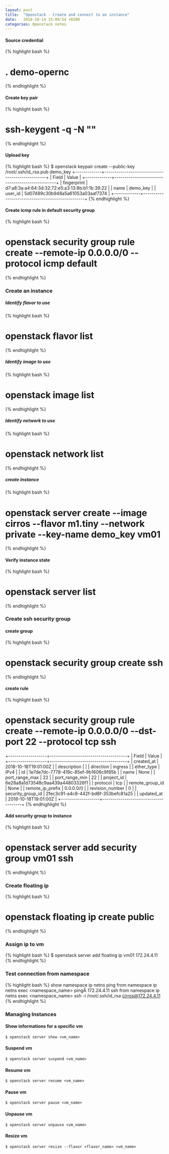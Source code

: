 ```yaml
---
layout: post
title:  "Openstack - Create and connect to an instance"
date:   2018-10-14 15:09:54 +0200
categories: Openstack notes
---
```


#### Source credential

{% highlight bash %}
# . demo-opernc
{% endhighlight %}

#### Create key pair

{% highlight bash %}
# ssh-keygent -q -N ""
{% endhighlight %}

#### Upload key

{% highlight bash %}
$ openstack keypair create --public-key /root/.ssh/id_rsa.pub demo_key
+-------------+-------------------------------------------------+
| Field       | Value                                           |
+-------------+-------------------------------------------------+
| fingerprint | d7:a8:3a:a4:64:3d:32:72:e5:a3:13:8b:b1:1b:39:22 |
| name        | demo_key                                        |
| user_id     | 5d07489c30b948a5a61053a03aaf7374                |
+-------------+-------------------------------------------------+
{% endhighlight %}

#### Create icmp rule in default security group

{% highlight bash %}
# openstack security group rule create --remote-ip 0.0.0.0/0 --protocol icmp default
{% endhighlight %}

### Create an instance

##### Identify flavor to use
{% highlight bash %}
# openstack flavor list
{% endhighlight %}

##### Identify image to use
{% highlight bash %}
# openstack image list
{% endhighlight %}

##### Identify network to use
{% highlight bash %}
# openstack network list
{% endhighlight %}

##### create instance
{% highlight bash %}
# openstack server create --image cirros --flavor m1.tiny --network private --key-name demo_key vm01
{% endhighlight %}

#### Verify instance state

{% highlight bash %}
# openstack server list
{% endhighlight %}

### Create ssh security group

#### create group
{% highlight bash %}
# openstack security group create ssh
{% endhighlight %}

#### create rule
{% highlight bash %}
# openstack security group rule create --remote-ip 0.0.0.0/0 --dst-port 22 --protocol tcp ssh
+-------------------+--------------------------------------+
| Field             | Value                                |
+-------------------+--------------------------------------+
| created_at        | 2018-10-18T19:01:00Z                 |
| description       |                                      |
| direction         | ingress                              |
| ether_type        | IPv4                                 |
| id                | 1e7de7dc-7778-419c-85ef-9b1606c9f85b |
| name              | None                                 |
| port_range_max    | 22                                   |
| port_range_min    | 22                                   |
| project_id        | 6e28a8a1d73548c9aa439a44803326f1     |
| protocol          | tcp                                  |
| remote_group_id   | None                                 |
| remote_ip_prefix  | 0.0.0.0/0                            |
| revision_number   | 0                                    |
| security_group_id | 2fec3c91-a4c8-442f-bd8f-353befc81a25 |
| updated_at        | 2018-10-18T19:01:00Z                 |
+-------------------+--------------------------------------+
{% endhighlight %}

#### Add security group to instance
{% highlight bash %}
# openstack server add security group vm01 ssh
{% endhighlight %}

### Create floating ip
{% highlight bash %}
# openstack floating ip create public
{% endhighlight %}

### Assign ip to vm
{% highlight bash %}
$ openstack server add floating ip vm01 172.24.4.11
{% endhighlight %}

### Test connection from namespace

{% highlight bash %}
show namespace
ip netns
ping from namespace
ip netns exec <namespace_name> pingÂ 172.24.4.11
ssh from namespace
ip netns exec <namespace_name> ssh -i /root/.ssh/id_rsa cirros@172.24.4.11
{% endhighlight %}

### Managing Instances

#### Show informations for a specific vm

```
$ openstack server show <vm_name>
```

#### Suspend vm

```
$ openstack server suspend <vm_name>
```

#### Resume vm

```
$ openstack server resume <vm_name>
```

#### Pause vm

```
$ openstack server pause <vm_name>
```

#### Unpause vm

```
$ openstack server unpause <vm_name>
```

#### Resize vm

```
$ openstack server resize --flavor <flavor_name> <vm_name>
```
